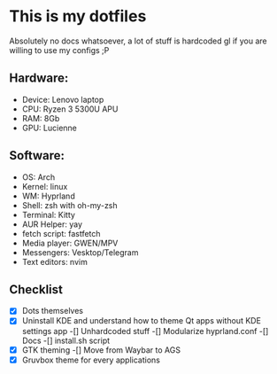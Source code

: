 # This is my dotfiles
Absolutely no docs whatsoever, a lot of stuff is hardcoded
gl if you are willing to use my configs ;P

## Hardware: 
- Device: Lenovo laptop 
- CPU: Ryzen 3 5300U APU
- RAM: 8Gb
- GPU: Lucienne

## Software:
- OS: Arch
- Kernel: linux
- WM: Hyprland
- Shell: zsh with oh-my-zsh
- Terminal: Kitty
- AUR Helper: yay
- fetch script: fastfetch
- Media player: GWEN/MPV
- Messengers: Vesktop/Telegram
- Text editors: nvim


## Checklist
-[x] Dots themselves
-[x] Uninstall KDE and understand how to theme Qt apps without KDE settings app
-[] Unhardcoded stuff
-[] Modularize hyprland.conf
-[] Docs
-[] install.sh script 
-[x] GTK theming
-[] Move from Waybar to AGS
-[x] Gruvbox theme for every applications
